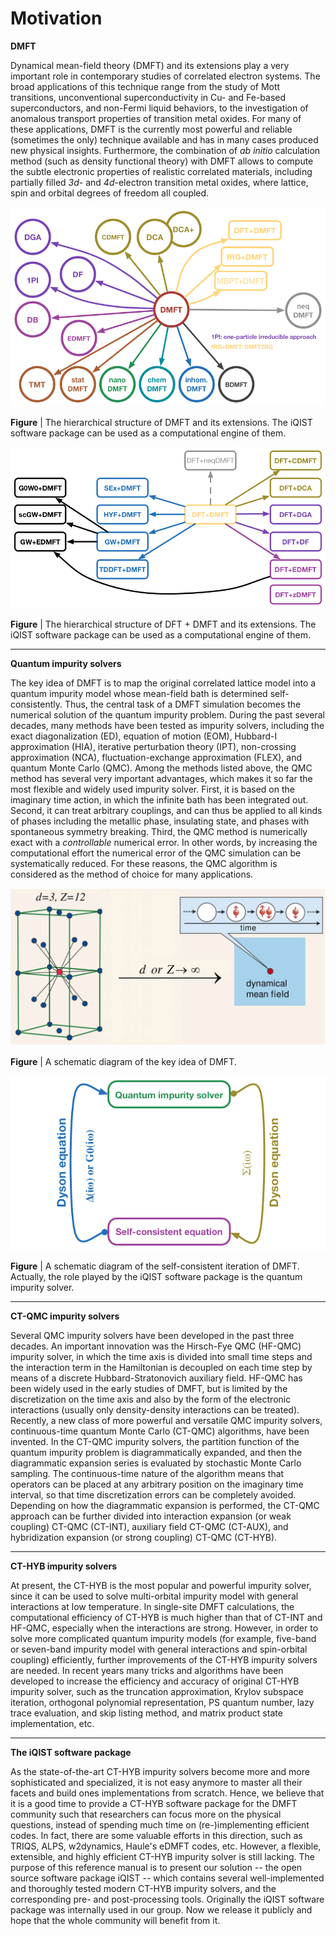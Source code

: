 # Motivation

**DMFT**

Dynamical mean-field theory (DMFT) and its extensions play a very important role in contemporary studies of correlated electron systems. The broad applications of this technique range from the study of Mott transitions, unconventional superconductivity in Cu- and Fe-based superconductors, and non-Fermi liquid behaviors, to the investigation of anomalous transport properties of transition metal oxides. For many of these applications, DMFT is the currently most powerful and reliable (sometimes the only) technique available and has in many cases produced new physical insights. Furthermore, the combination of *ab initio* calculation method (such as density functional theory) with DMFT allows to compute the subtle electronic properties of realistic correlated materials, including partially filled *3d*- and *4d*-electron transition metal oxides, where lattice, spin and orbital degrees of freedom all coupled.

![dmft image](../assets/dmft.png)

**Figure** | The hierarchical structure of DMFT and its extensions. The iQIST software package can be used as a computational engine of them.

![dft_dmft_type image](../assets/dft_dmft_type.png)

**Figure** | The hierarchical structure of DFT + DMFT and its extensions. The iQIST software package can be used as a computational engine of them.

---

**Quantum impurity solvers**

The key idea of DMFT is to map the original correlated lattice model into a quantum impurity model whose mean-field bath is determined self-consistently. Thus, the central task of a DMFT simulation becomes the numerical solution of the quantum impurity problem. During the past several decades, many methods have been tested as impurity solvers, including the exact diagonalization (ED), equation of motion (EOM), Hubbard-I approximation (HIA), iterative perturbation theory (IPT), non-crossing approximation (NCA), fluctuation-exchange approximation (FLEX), and quantum Monte Carlo (QMC). Among the methods listed above, the QMC method has several very important advantages, which makes it so far the most flexible and widely used impurity solver. First, it is based on the imaginary time action, in which the infinite bath has been integrated out. Second, it can treat arbitrary couplings, and can thus be applied to all kinds of phases including the metallic phase, insulating state, and phases with spontaneous symmetry breaking. Third, the QMC method is numerically exact with a *controllable* numerical error. In other words, by increasing the computational effort the numerical error of the QMC simulation can be systematically reduced. For these reasons, the QMC algorithm is considered as the method of choice for many applications.

![lattice image](../assets/lattice.png)

**Figure** | A schematic diagram of the key idea of DMFT.

![scf_dmft image](../assets/scf_dmft.png)

**Figure** | A schematic diagram of the self-consistent iteration of DMFT. Actually, the role played by the iQIST software package is the quantum impurity solver.

---

**CT-QMC impurity solvers**

Several QMC impurity solvers have been developed in the past three decades. An important innovation was the Hirsch-Fye QMC (HF-QMC) impurity solver, in which the time axis is divided into small time steps and the interaction term in the Hamiltonian is decoupled on each time step by means of a discrete Hubbard-Stratonovich auxiliary field. HF-QMC has been widely used in the early studies of DMFT, but is limited by the discretization on the time axis and also by the form of the electronic interactions (usually only density-density interactions can be treated). Recently, a new class of more powerful and versatile QMC impurity solvers, continuous-time quantum Monte Carlo (CT-QMC) algorithms, have been invented. In the CT-QMC impurity solvers, the partition function of the quantum impurity problem is diagrammatically expanded, and then the diagrammatic expansion series is evaluated by stochastic Monte Carlo sampling. The continuous-time nature of the algorithm means that operators can be placed at any arbitrary position on the imaginary time interval, so that time discretization errors can be completely avoided. Depending on how the diagrammatic expansion is performed, the CT-QMC approach can be further divided into interaction expansion (or weak coupling) CT-QMC (CT-INT), auxiliary field CT-QMC (CT-AUX), and hybridization expansion (or strong coupling) CT-QMC (CT-HYB).

---

**CT-HYB impurity solvers**

At present, the CT-HYB is the most popular and powerful impurity solver, since it can be used to solve multi-orbital impurity model with general interactions at low temperature. In single-site DMFT calculations, the computational efficiency of CT-HYB is much higher than that of CT-INT and HF-QMC, especially when the interactions are strong. However, in order to solve more complicated quantum impurity models (for example, five-band or seven-band impurity model with general interactions and spin-orbital coupling) efficiently, further improvements of the CT-HYB impurity solvers are needed. In recent years many tricks and algorithms have been developed to increase the efficiency and accuracy of original CT-HYB impurity solver, such as the truncation approximation, Krylov subspace iteration, orthogonal polynomial representation, PS quantum number, lazy trace evaluation, and skip listing method, and matrix product state implementation, etc.

---

**The iQIST software package**

As the state-of-the-art CT-HYB impurity solvers become more and more sophisticated and specialized, it is not easy anymore to master all their facets and build ones implementations from scratch. Hence, we believe that it is a good time to provide a CT-HYB software package for the DMFT community such that researchers can focus more on the physical questions, instead of spending much time on (re-)implementing efficient codes. In fact, there are some valuable efforts in this direction, such as TRIQS, ALPS, w2dynamics, Haule's eDMFT codes, etc. However, a flexible, extensible, and highly efficient CT-HYB impurity solver is still lacking. The purpose of this reference manual is to present our solution -- the open source software package iQIST -- which contains several well-implemented and thoroughly tested modern CT-HYB impurity solvers, and the corresponding pre- and post-processing tools. Originally the iQIST software package was internally used in our group. Now we release it publicly and hope that the whole community will benefit from it.
